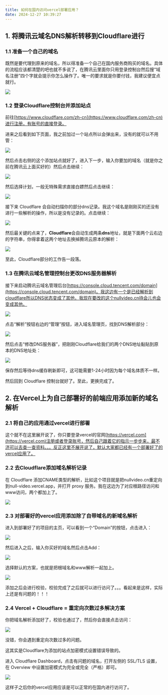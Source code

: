 ```yaml
---
title: 如何在国内访问vercel部署应用？
date: 2024-12-27 10:39:27
---
```


## 1. 将腾讯云域名DNS解析转移到Cloudflare进行

### 1.1 准备一个自己的域名

既然是要代理到原来的域名，所以得准备一个自己在国内服务商购买的域名。具体的流程应该都清楚的吧也就不多说了，在腾讯云里面你只用登录控制台然后搜“域名注册”四个字就会提示你怎么操作了。唯一的要求就是你要付钱，我建议便宜点就行。

![](https://raw.githubusercontent.com/xcom1057136457/DrawingBed/main/20241227104149.png)

### 1.2 登录Cloudflare控制台并添加站点

前往[https://www.cloudflare.com/zh-cn](https://www.cloudflare.com/zh-cn)进行注册，有账号的直接登录。

进来之后看到如下页面，我之前加过一个站点所以会弹出来，没有的就可以不用管：

![](https://raw.githubusercontent.com/xcom1057136457/DrawingBed/main/20241227104320.png)

然后点击右侧的这个添加站点就好了，进入下一步，输入你要加的域名（就是你之前在腾讯云上面买好的）然后点击继续：

![](https://raw.githubusercontent.com/xcom1057136457/DrawingBed/main/20241227104345.png)

然后选择计划，一般无特殊需求直接白嫖然后点击继续：

![](https://raw.githubusercontent.com/xcom1057136457/DrawingBed/main/20241227104403.png)

接下来 Cloudflare 会自动扫描你的部分dns记录。我这个域名是刚刚买的还没有进行一些解析的操作，所以是没有记录的。点击继续：

![](https://raw.githubusercontent.com/xcom1057136457/DrawingBed/main/20241227104421.png)

然后最关键的点来了，**Cloudflare**会自动生成两条**dns**地址，就是下面两个云右边的字符串，你得拿着这两个地址去换掉腾讯云原本的解析：

![](https://raw.githubusercontent.com/xcom1057136457/DrawingBed/main/20241227104503.png)

至此，Cloudflare部分的工作告一段落。

### 1.3 在腾讯云域名管理控制台更改DNS服务器解析

接下来启动腾讯云域名管理后台[https://console.cloud.tencent.com/domain](https://console.cloud.tencent.com/domain)。我这边有一个是已经解析到cloudflare所以DNS状态变成了其他，我现在要改的这个nullvideo.cn待会儿也会变成其他。

![](https://raw.githubusercontent.com/xcom1057136457/DrawingBed/main/20241227104616.png)

点击“解析”按钮右边的“管理”按钮，进入域名管理页，找到DNS解析部分：

![](https://raw.githubusercontent.com/xcom1057136457/DrawingBed/main/20241227104645.png)

然后点击“修改DNS服务器”，把刚刚Cloudflare给我们的两个DNS地址黏贴到原本的DNS地址处：

![](https://raw.githubusercontent.com/xcom1057136457/DrawingBed/main/20241227104708.png)

保存然后等待dns缓存刷新即可，这可能需要1-24小时因为每个域名体质不一样。

然后回到 Cloudflare 控制台就好了。至此，更换完成了。

## 2. 在Vercel上为自己部署好的前端应用添加新的域名解析

### 2.1 将自己的应用通过vercel进行部署

这个就不在这里展开说了，你只要登录vercel的官网[https://vercel.com](https://vercel.com)注册或者登录账号，然后自己跟着它的指示一步步来，最不济可以去查一查资料。。。反正这里不展开说了，默认大家都已经有一个部署好了的vercel应用了。

### 2.2 去Cloudflare添加域名解析记录

在 Cloudflare 添加CNAME类型的解析，比如这个项目就是把nullvideo.cn重定向到null-video.vercel.app，并打开 proxy 服务。我在这边为了对应根路径访问和www访问，两个都加上了。

![](https://raw.githubusercontent.com/xcom1057136457/DrawingBed/main/20241227105001.png)

### 2.3 对部署好的vercel应用添加除了自带域名的新域名解析

进入到部署好了的项目的主页，可以看到一个“Domain”的按钮，点击进入：

![](https://raw.githubusercontent.com/xcom1057136457/DrawingBed/main/20241227105035.png)

然后进入之后，输入你买好的域名然后点击Add：

![](https://raw.githubusercontent.com/xcom1057136457/DrawingBed/main/20241227105054.png)

选择默认的方案，也就是把根域名和www解析一起加上。

![](https://raw.githubusercontent.com/xcom1057136457/DrawingBed/main/20241227105112.png)

添加之后会进行校验，校验完成了之后就可以进行访问了。。。看起来是这样，实际上还是有问题的！！！

### 2.4 Vercel + Cloudflare = 重定向次数过多解决方案

你把域名解析添加好了，校验也通过了，然后你会直接点击访问：

![](https://raw.githubusercontent.com/xcom1057136457/DrawingBed/main/20241227105156.png)

没错，你会遇到重定向次数过多的问题。

这其实是Cloudflare为添加的站点加密模式设置错误导致的。

进入 Cloudflare Dashboard，点击有问题的域名，打开左侧的 SSL/TLS 设置，在 Overview 中设置加密模式为完全或完全（严格）即可。

![](https://raw.githubusercontent.com/xcom1057136457/DrawingBed/main/20241227105236.png)

这样子之后你的vercel应用应该是可以正常的在国内进行访问了。
